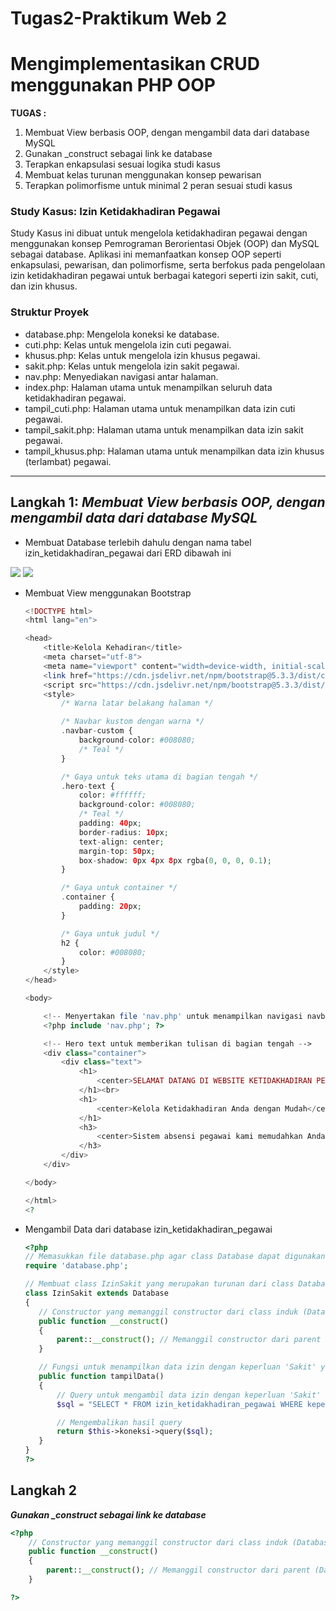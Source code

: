# Tugas2-Praktikum Web 2
# Mengimplementasikan CRUD menggunakan PHP OOP

<b>TUGAS :</b>
1. Membuat View berbasis OOP, dengan mengambil data dari database MySQL
2. Gunakan _construct sebagai link ke database
3. Terapkan enkapsulasi sesuai logika studi kasus
4. Membuat kelas turunan menggunakan konsep pewarisan
5. Terapkan polimorfisme untuk minimal 2 peran sesuai studi kasus
### Study Kasus: Izin Ketidakhadiran Pegawai
Study Kasus ini dibuat untuk mengelola ketidakhadiran pegawai dengan menggunakan konsep Pemrograman Berorientasi Objek (OOP) dan MySQL sebagai database. Aplikasi ini memanfaatkan konsep OOP seperti enkapsulasi, pewarisan, dan polimorfisme, serta berfokus pada pengelolaan izin ketidakhadiran pegawai untuk berbagai kategori seperti izin sakit, cuti, dan izin khusus.

### Struktur Proyek
- database.php: Mengelola koneksi ke database.
- cuti.php: Kelas untuk mengelola izin cuti pegawai.
- khusus.php: Kelas untuk mengelola izin khusus pegawai.
- sakit.php: Kelas untuk mengelola izin sakit pegawai.
- nav.php: Menyediakan navigasi antar halaman.
- index.php: Halaman utama untuk menampilkan seluruh data ketidakhadiran pegawai.
- tampil_cuti.php: Halaman utama untuk menampilkan data izin cuti pegawai.
- tampil_sakit.php: Halaman utama untuk menampilkan data izin sakit pegawai.
- tampil_khusus.php: Halaman utama untuk menampilkan data izin khusus (terlambat) pegawai.

<hr>

<h2> Langkah 1: <i>Membuat View berbasis OOP, dengan mengambil data dari database MySQL</i></h2> 

- Membuat Database terlebih dahulu dengan nama tabel izin_ketidakhadiran_pegawai dari ERD dibawah ini
<img src ='https://github.com/user-attachments/assets/d4a89a08-724a-45c9-baba-bd45b2aea19a'>

<img src ='https://github.com/user-attachments/assets/e8b20110-bd66-46ad-a9c5-15bd1367f280'>

- Membuat View menggunakan Bootstrap

    ```php
    <!DOCTYPE html>
    <html lang="en">
    
    <head>
        <title>Kelola Kehadiran</title>
        <meta charset="utf-8">
        <meta name="viewport" content="width=device-width, initial-scale=1">
        <link href="https://cdn.jsdelivr.net/npm/bootstrap@5.3.3/dist/css/bootstrap.min.css" rel="stylesheet">
        <script src="https://cdn.jsdelivr.net/npm/bootstrap@5.3.3/dist/js/bootstrap.bundle.min.js"></script>
        <style>
            /* Warna latar belakang halaman */
    
            /* Navbar kustom dengan warna */
            .navbar-custom {
                background-color: #008080;
                /* Teal */
            }
    
            /* Gaya untuk teks utama di bagian tengah */
            .hero-text {
                color: #ffffff;
                background-color: #008080;
                /* Teal */
                padding: 40px;
                border-radius: 10px;
                text-align: center;
                margin-top: 50px;
                box-shadow: 0px 4px 8px rgba(0, 0, 0, 0.1);
            }
    
            /* Gaya untuk container */
            .container {
                padding: 20px;
            }
    
            /* Gaya untuk judul */
            h2 {
                color: #008080;
            }
        </style>
    </head>
    
    <body>
    
        <!-- Menyertakan file 'nav.php' untuk menampilkan navigasi navbar -->
        <?php include 'nav.php'; ?>
    
        <!-- Hero text untuk memberikan tulisan di bagian tengah -->
        <div class="container">
            <div class="text">
                <h1>
                    <center>SELAMAT DATANG DI WEBSITE KETIDAKHADIRAN PEGAWAI</center>
                </h1><br>
                <h1>
                    <center>Kelola Ketidakhadiran Anda dengan Mudah</center>
                </h1>
                <h3>
                    <center>Sistem absensi pegawai kami memudahkan Anda dalam mengelola cuti, izin, dan kehadiran dengan lebih efisien dan terstruktur.</center>
                </h3>
            </div>
        </div>
    
    </body>
    
    </html>
    <?
    ```


  
- Mengambil Data dari database izin_ketidakhadiran_pegawai

     ```php
    <?php
    // Memasukkan file database.php agar class Database dapat digunakan
    require 'database.php';
    
    // Membuat class IzinSakit yang merupakan turunan dari class Database
    class IzinSakit extends Database
    {
        // Constructor yang memanggil constructor dari class induk (Database)
        public function __construct()
        {
            parent::__construct(); // Memanggil constructor dari parent (Database)
        }
    
        // Fungsi untuk menampilkan data izin dengan keperluan 'Sakit' yang diusulkan oleh 'Galih'
        public function tampilData()
        {
            // Query untuk mengambil data izin dengan keperluan 'Sakit' dan nama_pengusul 'Galih'
            $sql = "SELECT * FROM izin_ketidakhadiran_pegawai WHERE keperluan = 'Sakit' and nama_pengusul ='Galih'";
    
            // Mengembalikan hasil query
            return $this->koneksi->query($sql);
        }
    }
    ?>
     ```
<h2> Langkah 2 </h2>
<b><i>Gunakan _construct sebagai link ke database</i></b>

```php
<?php
    // Constructor yang memanggil constructor dari class induk (Database)
    public function __construct()
    {
        parent::__construct(); // Memanggil constructor dari parent (Database)
    }

?>
```
